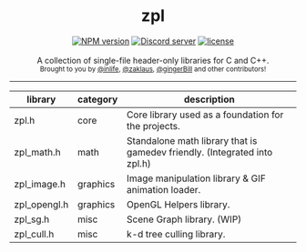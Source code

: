<div align="center">
<h1>zpl</h1>
</div>

<div align="center">
    <a href="https://github.com/zpl-c/zpl"><img src="https://img.shields.io/npm/v/zpl.c.svg?maxAge=3600" alt="NPM version" /></a>
    <a href="https://discord.gg/2fZVEym"><img src="https://discordapp.com/api/guilds/219565308007022592/embed.png" alt="Discord server" /></a>
    <a href="LICENSE"><img src="https://img.shields.io/github/license/zpl-c/zpl.svg" alt="license" /></a>
</div>

<br />
<div align="center">
  A collection of single-file header-only libraries for C and C++.
</div>

<div align="center">
  <sub>
    Brought to you by <a href="https://github.com/inlife">@inlife</a>,
    <a href="https://github.com/zaklaus">@zaklaus</a>,
    <a href="https://github.com/gingerBill">@gingerBill</a>
    and other contributors!
  </sub>
</div>
<hr/>

library     | category   | description
----------- | ---------- | --------------------------------------------------------
zpl.h       | core       | Core library used as a foundation for the projects.
zpl_math.h  | math       | Standalone math library that is gamedev friendly. (Integrated into zpl.h)
zpl_image.h | graphics   | Image manipulation library &amp; GIF animation loader.
zpl_opengl.h| graphics   | OpenGL Helpers library.
zpl_sg.h    | misc       | Scene Graph library. (WIP)
zpl_cull.h  | misc       | k-d tree culling library.

